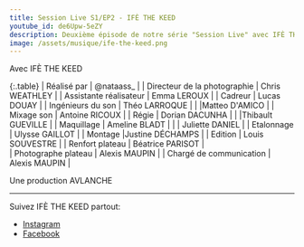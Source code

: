 ```yaml
---
title: Session Live S1/EP2 - IFÈ THE KEED
youtube_id: de6Upw-5eZY
description: Deuxième épisode de notre série "Session Live" avec IFÈ THE KEED. Cette série vise à faire découvrir de nouveaux artistes dans des univers musicaux variés. 
image: /assets/musique/ife-the-keed.png
---
```

Avec             IFÈ THE KEED


{:.table}
| Réalisé par | @nataass_ |
| Directeur de la photographie | Chris WEATHLEY |
| Assistante réalisateur         | Emma LEROUX |
| Cadreur                        | Lucas DOUAY |
| Ingénieurs du son              | Théo LARROQUE |
|                                 |Matteo D'AMICO |
| Mixage son                     | Antoine RICOUX |
| Régie                           | Dorian DACUNHA |
|                                 |Thibault GUEVILLE |
| Maquillage                     | Ameline BLADT |
|                                | Juliette DANIEL |
| Etalonnage                     | Ulysse GAILLOT |
| Montage                        |Justine DÉCHAMPS |
| Edition                         | Louis SOUVESTRE |
| Renfort plateau                | Béatrice PARISOT |  
| Photographe plateau            | Alexis MAUPIN |
| Chargé de communication        | Alexis MAUPIN | 

Une production      AVLANCHE 

----

Suivez IFÈ THE KEED partout:  


* [Instagram ](https://www.instagram.com/0rangevelours/)
* [Facebook](https://www.facebook.com/tagutetbizu/)
